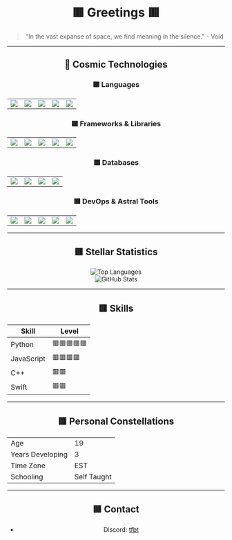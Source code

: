 <div align="center">
  
# 🟥 Greetings 🟥  
> "In the vast expanse of space, we find meaning in the silence." - Void  

</div>  

---

<div align="center">
  
## 🚀 **Cosmic Technologies**

</div>

<div align="center">

### 🟥 **Languages**
<table>
<tr>
<td align="center">
<img src="https://img.shields.io/badge/Python-000000?style=for-the-badge&logo=python&logoColor=FF0000&color=000000" />
</td>
<td align="center">
<img src="https://img.shields.io/badge/JavaScript-000000?style=for-the-badge&logo=javascript&logoColor=FF0000&color=000000" />
</td>
<td align="center">
<img src="https://img.shields.io/badge/Java-000000?style=for-the-badge&logo=java&logoColor=FF0000&color=000000" />
</td>
<td align="center">
<img src="https://img.shields.io/badge/C++-000000?style=for-the-badge&logo=cplusplus&logoColor=FF0000&color=000000" />
</td>
<td align="center">
<img src="https://img.shields.io/badge/Swift-000000?style=for-the-badge&logo=swift&logoColor=FF0000&color=000000" />
</td>
</tr>
</table>

### 🟥 **Frameworks & Libraries**
<table>
<tr>
<td align="center">
<img src="https://img.shields.io/badge/React-000000?style=for-the-badge&logo=react&logoColor=FF0000&color=000000" />
</td>
<td align="center">
<img src="https://img.shields.io/badge/Flask-000000?style=for-the-badge&logo=flask&logoColor=FF0000&color=000000" />
</td>
<td align="center">
<img src="https://img.shields.io/badge/Express.js-000000?style=for-the-badge&logo=express&logoColor=FF0000&color=000000" />
</td>
<td align="center">
<img src="https://img.shields.io/badge/.NET_Core-000000?style=for-the-badge&logo=dotnet&logoColor=FF0000&color=000000" />
</td>
<td align="center">
<img src="https://img.shields.io/badge/Node.js-000000?style=for-the-badge&logo=node-dot-js&logoColor=FF0000&color=000000" />
</td>
</tr>
</table>

### 🟥 **Databases**
<table>
<tr>
<td align="center">
<img src="https://img.shields.io/badge/MySQL-000000?style=for-the-badge&logo=mysql&logoColor=FF0000&color=000000" />
</td>
<td align="center">
<img src="https://img.shields.io/badge/MongoDB-000000?style=for-the-badge&logo=mongodb&logoColor=FF0000&color=000000" />
</td>
<td align="center">
<img src="https://img.shields.io/badge/Postgres-000000?style=for-the-badge&logo=postgresql&logoColor=FF0000&color=000000" />
</td>
<td align="center">
<img src="https://img.shields.io/badge/SQLite-000000?style=for-the-badge&logo=sqlite&logoColor=FF0000&color=000000" />
</td>
</tr>
</table>

### 🟥 **DevOps & Astral Tools**
<table>
<tr>
<td align="center">
<img src="https://img.shields.io/badge/Docker-000000?style=for-the-badge&logo=docker&logoColor=FF0000&color=000000" />
</td>
<td align="center">
<img src="https://img.shields.io/badge/Kubernetes-000000?style=for-the-badge&logo=kubernetes&logoColor=FF0000&color=000000" />
</td>
<td align="center">
<img src="https://img.shields.io/badge/GIT-000000?style=for-the-badge&logo=git&logoColor=FF0000&color=000000" />
</td>
<td align="center">
<img src="https://img.shields.io/badge/GitHub-000000?style=for-the-badge&logo=github&logoColor=FF0000&color=000000" />
</td>
<td align="center">
<img src="https://img.shields.io/badge/AWS-000000?style=for-the-badge&logo=amazon-aws&logoColor=FF0000&color=000000" />
</td>
</tr>
</table>

</div>

---

<div align="center">
  
## 🟥 **Stellar Statistics**

</div>

<div align="center">
  
![Top Languages](https://github-readme-stats.vercel.app/api/top-langs/?username=VVoiddd&layout=compact&theme=dark&langs_count=10&bg_color=000000&title_color=FF0000&text_color=FF0000)  
![GitHub Stats](https://github-readme-stats.vercel.app/api?username=VVoiddd&show_icons=true&theme=dark&bg_color=000000&title_color=FF0000&text_color=FF0000)  

</div>

---

<div align="center">

## 🟥 **Skills**

<div align="center">

| Skill        | Level                                |
|--------------|--------------------------------------|
| Python       | 🟥🟥🟥🟥🟥                          |
| JavaScript   | 🟥🟥🟥🟥                           |
| C++          | 🟥🟥                                |
| Swift        | 🟥🟥                                |

---

<div align="center">

## 🟥 **Personal Constellations**

<div align="center">

<table>
<tr>
<td> Age </td>
<td> 19 </td>
</tr>
<tr>
<td> Years Developing </td>
<td> 3 </td>
</tr>
<tr>
<td> Time Zone </td>
<td> EST </td>
</tr>
<tr>
<td> Schooling </td>
<td> Self Taught </td>
</tr>
</table>

---

<div align="center">

## 🟥 **Contact**

<div align="center">

- Discord: [tfbt](https://discord.com/users/your-discord-id)

</div>
